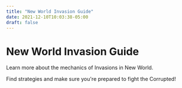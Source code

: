 ```yaml
---
title: "New World Invasion Guide"
date: 2021-12-10T10:03:38-05:00
draft: false
---
```


# New World Invasion Guide
Learn more about the mechanics of Invasions in New World.

Find strategies and make sure you're prepared to fight the Corrupted!